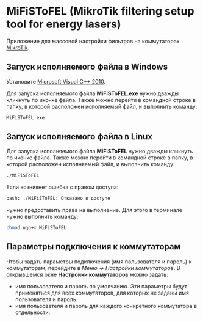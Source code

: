 # MiFiSToFEL (MikroTik filtering setup tool for energy lasers)

Приложение для массовой настройки фильтров на коммутаторах [MikroTik](https://mikrotik.wiki/wiki/%D0%97%D0%B0%D0%B3%D0%BB%D0%B0%D0%B2%D0%BD%D0%B0%D1%8F_%D1%81%D1%82%D1%80%D0%B0%D0%BD%D0%B8%D1%86%D0%B0).

## Запуск исполняемого файла в Windows

Установите [Microsoft Visual C++ 2010](https://www.microsoft.com/ru-ru/download/details.aspx?id=26999).

Для запуска исполняемого файла **MiFiSToFEL.exe** нужно дважды кликнуть по иконке файла. Также можно перейти в командной строке в папку, в которой расположен исполняемый файл, и выполнить команду:

```bash
MiFiSToFEL.exe
```

## Запуск исполняемого файла в Linux

Для запуска исполняемого файла **MiFiSToFEL** нужно дважды кликнуть по иконке файла. Также можно перейти в командной строке в папку, в которой расположен исполняемый файл, и выполнить команду:

```bash
./MiFiSToFEL
```

Если возникнет ошибка с правом доступа:

```bash
bash: ./MiFiSToFEL: Отказано в доступе
```

нужно предоставить права на выполнение. Для этого в терминале нужно выполнить команду:

```bash
chmod ugo+x MiFiSToFEL
```

## Параметры подключения к коммутаторам

Чтобы задать параметры подключения (имя пользователя и пароль) к коммутаторам, перейдите в *Меню -> Настройки коммутаторов*. В открывшемся окне **Настройки коммутаторов** можно задать:

- имя пользователя и пароль по умолчанию. Эти параметры будут применяться для всех коммутаторов, для которых не заданы имя пользователя и пароль.
- имя пользователя и пароль для каждого конкретного коммутатора в отдельности.
